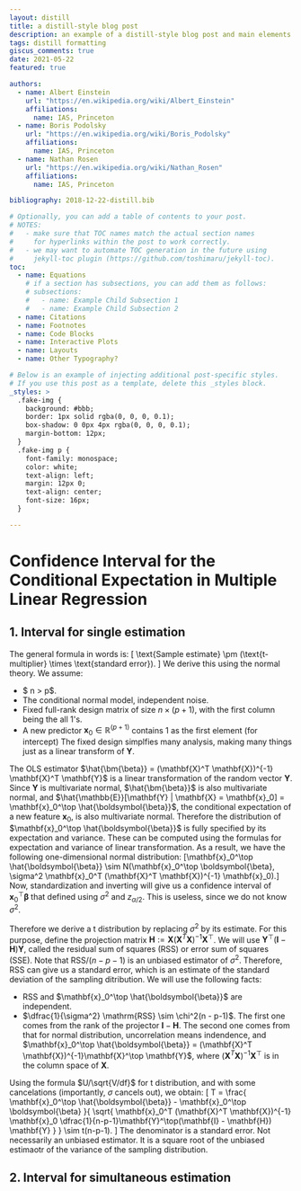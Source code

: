 ```yaml
---
layout: distill
title: a distill-style blog post
description: an example of a distill-style blog post and main elements
tags: distill formatting
giscus_comments: true
date: 2021-05-22
featured: true

authors:
  - name: Albert Einstein
    url: "https://en.wikipedia.org/wiki/Albert_Einstein"
    affiliations:
      name: IAS, Princeton
  - name: Boris Podolsky
    url: "https://en.wikipedia.org/wiki/Boris_Podolsky"
    affiliations:
      name: IAS, Princeton
  - name: Nathan Rosen
    url: "https://en.wikipedia.org/wiki/Nathan_Rosen"
    affiliations:
      name: IAS, Princeton

bibliography: 2018-12-22-distill.bib

# Optionally, you can add a table of contents to your post.
# NOTES:
#   - make sure that TOC names match the actual section names
#     for hyperlinks within the post to work correctly.
#   - we may want to automate TOC generation in the future using
#     jekyll-toc plugin (https://github.com/toshimaru/jekyll-toc).
toc:
  - name: Equations
    # if a section has subsections, you can add them as follows:
    # subsections:
    #   - name: Example Child Subsection 1
    #   - name: Example Child Subsection 2
  - name: Citations
  - name: Footnotes
  - name: Code Blocks
  - name: Interactive Plots
  - name: Layouts
  - name: Other Typography?

# Below is an example of injecting additional post-specific styles.
# If you use this post as a template, delete this _styles block.
_styles: >
  .fake-img {
    background: #bbb;
    border: 1px solid rgba(0, 0, 0, 0.1);
    box-shadow: 0 0px 4px rgba(0, 0, 0, 0.1);
    margin-bottom: 12px;
  }
  .fake-img p {
    font-family: monospace;
    color: white;
    text-align: left;
    margin: 12px 0;
    text-align: center;
    font-size: 16px;
  }

---
```

# Confidence Interval for the Conditional Expectation in Multiple Linear Regression

## 1. Interval for single estimation
The general formula in words is:
\[
  \text{Sample estimate} \pm (\text{t-multiplier} \times \text{standard error}).
  \]
We derive this using the normal theory. We assume:
- $ n > p$. 
- The conditional normal model, independent noise.
- Fixed full-rank design matrix of size $n \times (p+1)$, with the first column being the all 1's.
- A new predictor $\mathbf{x}_0 \in \mathbb{R}^{(p+1)}$ contains 1 as the first element (for intercept)
The fixed design simplfies many analysis, making many things just as a linear transform of $\mathbf{Y}$.

The OLS estimator  $\hat{\bm{\beta}} = (\mathbf{X}^T \mathbf{X})^{-1} \mathbf{X}^T \mathbf{Y}$ is a linear transformation of the random vector $\mathbf{Y}$. Since $\mathbf{Y}$ is multivariate normal, $\hat{\bm{\beta}}$ is also multivariate normal, and $\hat{\mathbb{E}}[\mathbf{Y} | \mathbf{X} = \mathbf{x}_0] = \mathbf{x}_0^\top \hat{\boldsymbol{\beta}}$, the conditional expectation of a new feature $\mathbf{x}_0$, is also multivariate normal. Therefore the distribution of $\mathbf{x}_0^\top \hat{\boldsymbol{\beta}}$ is fully specified by its expectation and variance. These can be computed using the formulas for expectation and variance of linear transformation. As a result, we have the following one-dimensional normal distribution:
\[\mathbf{x}_0^\top \hat{\boldsymbol{\beta}}
 \sim N(\mathbf{x}_0^\top \boldsymbol{\beta}, \sigma^2 \mathbf{x}_0^T (\mathbf{X}^T \mathbf{X})^{-1} \mathbf{x}_0).\] Now, standardization and inverting will give us a confidence interval of $\mathbf{x}_0^\top \boldsymbol{\beta}$ that defined using $\sigma^2$ and $z_{\alpha/2}$. This is useless, since we do not know $\sigma^2$. 
 
 Therefore we derive a t distribution by replacing $\sigma^2$ by its estimate. For this purpose, define the projection matrix $\mathbf{H}:=\mathbf{X}(\mathbf{X}^T \mathbf{X})^{-1}\mathbf{X}^\top$. We will use  $\mathbf{Y}^\top(\mathbf{I} - \mathbf{H}) \mathbf{Y}$, called the residual sum of squares (RSS) or error sum of squares (SSE). Note that $\mathrm{RSS}/(n-p-1)$ is an unbiased estimator of $\sigma^2$. Therefore, RSS can give us a standard error, which is an estimate of the standard deviation of the sampling ditribution. We will use the following facts:
-  RSS and  $\mathbf{x}_0^\top \hat{\boldsymbol{\beta}}$ are independent.
-  $\dfrac{1}{\sigma^2} \mathrm{RSS} \sim \chi^2(n - p-1)$.
The first one comes from the rank of the projector $\mathbf{I}-\mathbf{H}$. The second one comes from that for normal distribution, uncorrelation means indendence, and $\mathbf{x}_0^\top \hat{\boldsymbol{\beta}} = (\mathbf{X}^T \mathbf{X})^{-1}\mathbf{X}^\top \mathbf{Y}$, where $(\mathbf{X}^T \mathbf{X})^{-1}\mathbf{X}^\top$ is in the column space of $\mathbf{X}$.

Using the formula $U/\sqrt{V/df}$ for t distribution, and with some cancelations (importantly, $\sigma$ cancels out), we obtain:
\[
T = \frac{
  \mathbf{x}_0^\top \hat{\boldsymbol{\beta}} - \mathbf{x}_0^\top \boldsymbol{\beta}
}{
  \sqrt{
\mathbf{x}_0^T (\mathbf{X}^T \mathbf{X})^{-1} \mathbf{x}_0 
\dfrac{1}{n-p-1}\mathbf{Y}^\top(\mathbf{I} - \mathbf{H}) \mathbf{Y}
  }
  }
  \sim
  t(n-p-1).
\]
The denominator is a standard error. Not necessarily an unbiased estimator. It is a square root of the unbiased estimaotr of the variance of the sampling distribution.

## 2. Interval for simultaneous estimation
